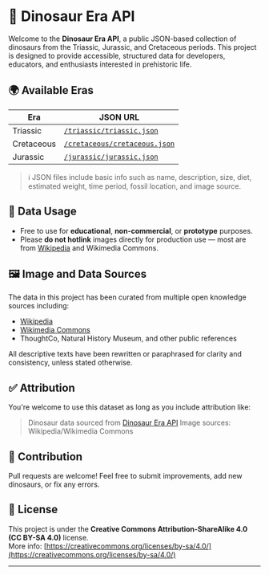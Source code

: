 # 🦖 Dinosaur Era API

Welcome to the **Dinosaur Era API**, a public JSON-based collection of dinosaurs from the Triassic, Jurassic, and Cretaceous periods. This project is designed to provide accessible, structured data for developers, educators, and enthusiasts interested in prehistoric life.

## 🌍 Available Eras

| Era         | JSON URL                                                                                            |
|-------------|-----------------------------------------------------------------------------------------------------|
| Triassic    | [`/triassic/triassic.json`](https://dhikav0.github.io/dino-API/triassic/triassic_dino.json)         |
| Cretaceous  | [`/cretaceous/cretaceous.json`](https://dhikav0.github.io/dino-API/cretaceous/cretaceous_dino.json) |
| Jurassic    | [`/jurassic/jurassic.json`](https://dhikav0.github.io/dino-API/jurassic/jurassic_dino.json)         |
> ℹ️ JSON files include basic info such as name, description, size, diet, estimated weight, time period, fossil location, and image source.

## 🧠 Data Usage

- Free to use for **educational**, **non-commercial**, or **prototype** purposes.
- Please **do not hotlink** images directly for production use — most are from [Wikipedia](https://en.wikipedia.org) and Wikimedia Commons.

## 🖼️ Image and Data Sources

The data in this project has been curated from multiple open knowledge sources including:

- [Wikipedia](https://www.wikipedia.org/)
- [Wikimedia Commons](https://commons.wikimedia.org/)
- ThoughtCo, Natural History Museum, and other public references

All descriptive texts have been rewritten or paraphrased for clarity and consistency, unless stated otherwise.

## ✅ Attribution

You're welcome to use this dataset as long as you include attribution like:

> Dinosaur data sourced from [Dinosaur Era API]([https://DhikaV0.github.io/dino-api](https://github.com/DhikaV0/dino-API))  
> Image sources: Wikipedia/Wikimedia Commons

## 🚀 Contribution

Pull requests are welcome! Feel free to submit improvements, add new dinosaurs, or fix any errors.

## 📄 License

This project is under the **Creative Commons Attribution-ShareAlike 4.0 (CC BY-SA 4.0)** license.  
More info: [https://creativecommons.org/licenses/by-sa/4.0/](https://creativecommons.org/licenses/by-sa/4.0/)

---
